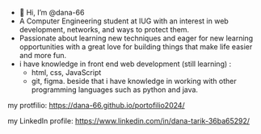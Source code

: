 - 👋 Hi, I’m @dana-66
- A Computer Engineering student at IUG with an interest in web development, networks, and ways to protect them.
- Passionate about learning new techniques and eager for new learning opportunities with a great love for building things that make life easier and more fun.
- i have knowledge in front end web development (still learning) :
    - html, css, JavaScript
    - git, figma.
  beside that i have knowledge in working with other programming languages such as python and java.

my protfilio:
    https://dana-66.github.io/portofilio2024/

my LinkedIn profile:
    https://www.linkedin.com/in/dana-tarik-36ba65292/

<!---
dana-66/dana-66 is a ✨ special ✨ repository because its `README.md` (this file) appears on your GitHub profile.
You can click the Preview link to take a look at your changes.
--->
